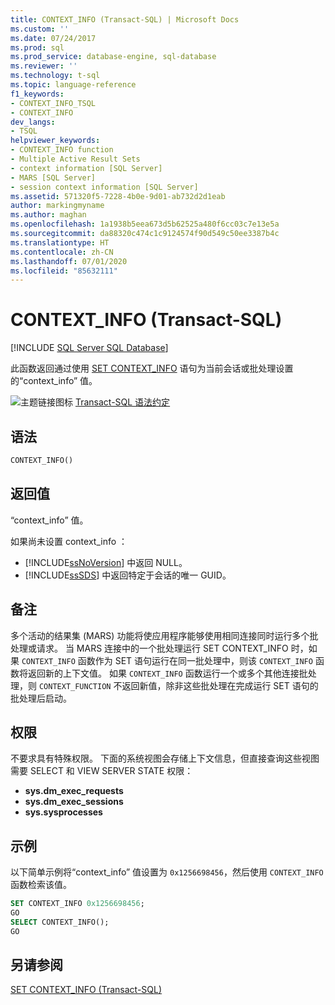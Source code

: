 ```yaml
---
title: CONTEXT_INFO (Transact-SQL) | Microsoft Docs
ms.custom: ''
ms.date: 07/24/2017
ms.prod: sql
ms.prod_service: database-engine, sql-database
ms.reviewer: ''
ms.technology: t-sql
ms.topic: language-reference
f1_keywords:
- CONTEXT_INFO_TSQL
- CONTEXT_INFO
dev_langs:
- TSQL
helpviewer_keywords:
- CONTEXT_INFO function
- Multiple Active Result Sets
- context information [SQL Server]
- MARS [SQL Server]
- session context information [SQL Server]
ms.assetid: 571320f5-7228-4b0e-9d01-ab732d2d1eab
author: markingmyname
ms.author: maghan
ms.openlocfilehash: 1a1938b5eea673d5b62525a480f6cc03c7e13e5a
ms.sourcegitcommit: da88320c474c1c9124574f90d549c50ee3387b4c
ms.translationtype: HT
ms.contentlocale: zh-CN
ms.lasthandoff: 07/01/2020
ms.locfileid: "85632111"
---
```

# <a name="context_info--transact-sql"></a>CONTEXT_INFO (Transact-SQL)
[!INCLUDE [SQL Server SQL Database](../../includes/applies-to-version/sql-asdb.md)]

此函数返回通过使用 [SET CONTEXT_INFO](../../t-sql/statements/set-context-info-transact-sql.md) 语句为当前会话或批处理设置的“context_info”  值。
  
![主题链接图标](../../database-engine/configure-windows/media/topic-link.gif "“主题链接”图标") [Transact-SQL 语法约定](../../t-sql/language-elements/transact-sql-syntax-conventions-transact-sql.md)
  
## <a name="syntax"></a>语法  
  
```sql
CONTEXT_INFO()  
```  
  
## <a name="return-value"></a>返回值
“context_info”  值。
  
如果尚未设置 context_info  ：
-   [!INCLUDE[ssNoVersion](../../includes/ssnoversion-md.md)] 中返回 NULL。  
-   [!INCLUDE[ssSDS](../../includes/sssds-md.md)] 中返回特定于会话的唯一 GUID。  
  
## <a name="remarks"></a>备注  
多个活动的结果集 (MARS) 功能将使应用程序能够使用相同连接同时运行多个批处理或请求。 当 MARS 连接中的一个批处理运行 SET CONTEXT_INFO 时，如果 `CONTEXT_INFO` 函数作为 SET 语句运行在同一批处理中，则该 `CONTEXT_INFO` 函数将返回新的上下文值。 如果 `CONTEXT_INFO` 函数运行一个或多个其他连接批处理，则 `CONTEXT_FUNCTION` 不返回新值，除非这些批处理在完成运行 SET 语句的批处理后启动。
  
## <a name="permissions"></a>权限  
不要求具有特殊权限。 下面的系统视图会存储上下文信息，但直接查询这些视图需要 SELECT 和 VIEW SERVER STATE 权限：
- **sys.dm_exec_requests**
- **sys.dm_exec_sessions**
- **sys.sysprocesses**
  
## <a name="examples"></a>示例  
以下简单示例将“context_info”  值设置为 `0x1256698456`，然后使用 `CONTEXT_INFO` 函数检索该值。
  
```sql
SET CONTEXT_INFO 0x1256698456;  
GO  
SELECT CONTEXT_INFO();  
GO  
```  
  
## <a name="see-also"></a>另请参阅
[SET CONTEXT_INFO (Transact-SQL)](../../t-sql/statements/set-context-info-transact-sql.md)
  
  
